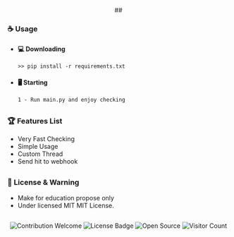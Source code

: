 <p align='center'>
##  


### ☕ Usage  
- #### 💻 Downloading
     ```
    >> pip install -r requirements.txt
    ```
- #### 🖥️ Starting
      1 - Run main.py and enjoy checking

##  

### 🏆 Features List
- Very Fast Checking
- Simple Usage
- Custom Thread
- Send hit to webhook

##   

##  

### 📜 License & Warning
- Make for education propose only
- Under licensed MIT MIT License.

##  

<p align="center">
  <img src="https://img.shields.io/badge/contributions-welcome-brightgreen.svg?style=flat" alt="Contribution Welcome">
  <img src="https://img.shields.io/badge/License-GPLv3-blue.svg" alt="License Badge">
  <img src="https://badges.frapsoft.com/os/v3/open-source.svg?v=103" alt="Open Source">
  <img src="https://visitor-badge.laobi.icu/badge?page_id=KanekiWeb.Nitro-Generator" alt="Visitor Count">
</p>
